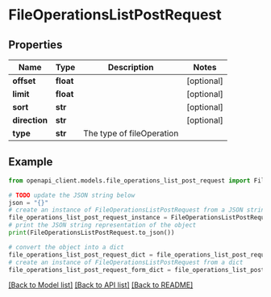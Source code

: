 # FileOperationsListPostRequest


## Properties

Name | Type | Description | Notes
------------ | ------------- | ------------- | -------------
**offset** | **float** |  | [optional] 
**limit** | **float** |  | [optional] 
**sort** | **str** |  | [optional] 
**direction** | **str** |  | [optional] 
**type** | **str** | The type of fileOperation | 

## Example

```python
from openapi_client.models.file_operations_list_post_request import FileOperationsListPostRequest

# TODO update the JSON string below
json = "{}"
# create an instance of FileOperationsListPostRequest from a JSON string
file_operations_list_post_request_instance = FileOperationsListPostRequest.from_json(json)
# print the JSON string representation of the object
print(FileOperationsListPostRequest.to_json())

# convert the object into a dict
file_operations_list_post_request_dict = file_operations_list_post_request_instance.to_dict()
# create an instance of FileOperationsListPostRequest from a dict
file_operations_list_post_request_form_dict = file_operations_list_post_request.from_dict(file_operations_list_post_request_dict)
```
[[Back to Model list]](../README.md#documentation-for-models) [[Back to API list]](../README.md#documentation-for-api-endpoints) [[Back to README]](../README.md)


